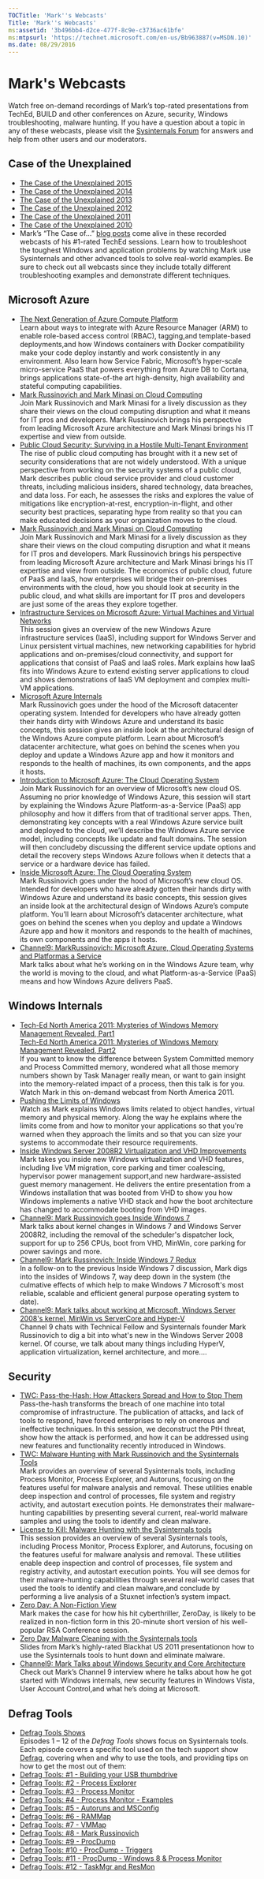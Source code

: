 ```yaml
---
TOCTitle: 'Mark''s Webcasts' 
Title: 'Mark''s Webcasts' 
ms:assetid: '3b496bb4-d2ce-477f-8c9e-c3736ac61bfe' 
ms:mtpsurl: 'https://technet.microsoft.com/en-us/Bb963887(v=MSDN.10)' 
ms.date: 08/29/2016
---
```


Mark's Webcasts
===============

Watch free on-demand recordings of Mark’s top-rated presentations from
TechEd, BUILD and other conferences on Azure, security, Windows
troubleshooting, malware hunting. If you have a question about a topic
in any of these webcasts, please visit the [Sysinternals
Forum](http://forum.sysinternals.com/) for answers and help from other
users and our moderators.


## Case of the Unexplained

 - [The Case of the Unexplained 2015](http://channel9.msdn.com/events/ignite/2015/brk3316)  
 - [The Case of the Unexplained 2014](http://channel9.msdn.com/events/teched/northamerica/2014/win-b354)  
 - [The Case of the Unexplained 2013](http://channel9.msdn.com/events/teched/northamerica/2013/wca-b306#fbid=iji0b0vlcbg)  
 - [The Case of the Unexplained 2012](http://channel9.msdn.com/events/teched/northamerica/2012/wcl301)  
 - [The Case of the Unexplained 2011](http://channel9.msdn.com/events/teched/northamerica/2011/wcl304)  
 - [The Case of the Unexplained 2010](http://channel9.msdn.com/events/teched/northamerica/2010/wcl315)  
 - Mark’s  “The Case of…” [blog posts](http://technet.microsoft.com/en-us/sysinternals/bb963890.aspx) come alive in  these recorded webcasts of his #1-rated TechEd sessions. Learn how to troubleshoot the toughest Windows and application problems by watching Mark use Sysinternals and other advanced tools to solve real-world examples. Be sure to check out all webcasts since they include totally different troubleshooting examples and demonstrate different techniques. 


## Microsoft Azure

 - [The Next Generation of  Azure Compute Platform](http://channel9.msdn.com/events/build/2015/3-618)  
Learn about ways to  integrate with Azure Resource Manager (ARM) to  enable  role-based  access  control (RBAC), tagging,and template-based  deployments,and how Windows containers  with Docker  compatibility make your code deploy  instantly and work consistently in  any environment. Also learn how Service Fabric, Microsoft’s hyper-scale micro-service PaaS that powers  everything  from Azure DB  to  Cortana, brings  applications state-of-the art high-density, high availability and stateful computing capabilities. 
 - [Mark Russinovich and Mark Minasi  on  Cloud Computing](http://channel9.msdn.com/events/ignite/2015/brk2477)  
Join Mark Russinovich and Mark Minasi  for a lively  discussion  as  they share their views on  the cloud computing disruption  and what it  means for IT  pros and developers. Mark Russinovich brings  his perspective from leading Microsoft Azure architecture and Mark Minasi  brings  his IT  expertise and view from outside.
 - [Public Cloud Security: Surviving in a Hostile Multi-Tenant Environment](http://channel9.msdn.com/events/teched/northamerica/2014/dcim-b306)  
 The rise of  public  cloud computing has brought with it a new set of  security considerations  that are not widely  understood. With a unique  perspective from working on  the security systems of a public  cloud,  Mark describes public  cloud service provider and cloud customer threats, including malicious insiders, shared  technology, data breaches, and data loss. For each, he  assesses the risks and explores the value of  mitigations like encryption-at-rest, encryption-in-flight, and other security best practices,  separating  hype from reality so  that you can make educated decisions as  your organization moves to  the cloud.  
 - [Mark Russinovich and Mark Minasi  on  Cloud Computing](http://channel9.msdn.com/events/teched/northamerica/2014/dcim-b386)  
 Join Mark Russinovich and Mark Minasi  for a lively  discussion  as  they share their views on  the cloud computing disruption  and what it  means for IT  pros and developers. Mark Russinovich brings  his perspective from leading Microsoft Azure architecture and Mark Minasi  brings  his IT  expertise and view from outside. The economics of  public  cloud,  future  of  PaaS and IaaS, how enterprises will bridge  their on-premises environments with the cloud,  how you should  look at  security in  the public  cloud,  and what skills  are important for IT  pros and developers  are just some of  the areas they explore together. 
 - [Infrastructure Services on  Microsoft Azure:  Virtual Machines and Virtual Networks](http://channel9.msdn.com/events/teched/northamerica/2013/mdc-b212)  
 This session gives an  overview of  the new Windows Azure infrastructure  services (IaaS), including support for Windows Server  and Linux persistent  virtual machines, new networking  capabilities for hybrid  applications and on-premises/cloud connectivity, and support for applications that consist of  PaaS and IaaS roles.  Mark explains how IaaS fits into Windows Azure to  extend  existing server  applications to  cloud and shows demonstrations  of  IaaS VM  deployment  and complex multi-VM applications. 
 - [Microsoft  Azure Internals](http://channel9.msdn.com/events/teched/northamerica/2013/wad-b402)  
  Mark Russinovich goes under the hood of  the Microsoft datacenter  operating system. Intended for developers  who have already gotten their hands dirty with Windows Azure and understand  its basic concepts, this session gives an  inside  look at  the architectural design  of  the Windows Azure compute platform. Learn about Microsoft’s datacenter  architecture, what goes on  behind  the scenes  when you deploy  and update  a Windows Azure app and how it  monitors and responds to  the health  of  machines, its own components, and the apps it  hosts.  
 - [Introduction to  Microsoft Azure:  The Cloud Operating System](http://channel9.msdn.com/events/build/build2011/sac-852f)  
  Join Mark Russinovich for an  overview of  Microsoft’s new cloud OS. Assuming no  prior knowledge of  Windows Azure,  this session will start by  explaining  the Windows Azure Platform-as-a-Service (PaaS)  app philosophy  and how it  differs from that of  traditional server  apps. Then, demonstrating key concepts with a real Windows Azure service built and deployed to  the cloud,  we’ll describe the Windows Azure service model,  including concepts like update  and fault domains. The session will then concludeby  discussing  the different service update  options and detail  the recovery steps Windows Azure follows when it  detects that a service or a hardware device  has failed. 
 - [Inside Microsoft Azure:  The Cloud Operating System](http://channel9.msdn.com/events/build/build2011/sac-853t)  
  Mark Russinovich goes under the hood of  Microsoft’s new cloud OS. Intended for developers  who have already gotten  their hands dirty with Windows Azure and understand  its basic concepts, this session gives an  inside  look at  the architectural design  of  Windows Azure’s compute platform. You’ll  learn about Microsoft’s datacenter  architecture, what goes on  behind  the scenes  when you deploy  and update  a Windows Azure app and how it  monitors and responds to  the health  of  machines, its own components  and the apps it  hosts.  
 - [Channel9:  MarkRussinovich: Microsoft Azure,  Cloud Operating Systems and Platformas a Service](http://channel9.msdn.com/shows/going+deep/mark-russinovich-windows-azure-cloud-operating-systems-and-platform-as-a-service)  
 Mark talks about what he’s working on  in  the Windows Azure team, why the world is  moving  to  the cloud,  and what Platform-as-a-Service (PaaS)  means and how Windows Azure delivers PaaS.

## Windows Internals

 - [Tech-Ed North America 2011: Mysteries of  Windows Memory  Management  Revealed, Part1](http://channel9.msdn.com/events/teched/northamerica/2011/wcl405)  
[Tech-Ed North America 2011: Mysteries of  Windows Memory  Management  Revealed, Part2](http://channel9.msdn.com/events/teched/northamerica/2011/wcl406)  
If  you want to  know the difference  between System  Committed memory  and Process Committed memory, wondered what all those memory  numbers shown by  Task Manager really  mean, or  want to  gain insight into the memory-related  impact  of a process, then this talk is  for you. Watch Mark in  this on-demand webcast from North America 2011. 
 - [Pushing the Limits  of  Windows](https://channel9.msdn.com/events/teched/europe/2009/cli402)  
 Watch as  Mark explains Windows limits  related to  object  handles, virtual memory  and physical memory. Along the way he  explains where the limits  come from and how to  monitor your applications so  that you're  warned  when they approach the limits  and so  that you can size your systems to  accommodate their resource requirements. 
 - [Inside Windows Server  2008R2  Virtualization  and VHD Improvements](https://channel9.msdn.com/events/teched/northamerica/2009/vir401)  
Mark takes you inside  new Windows virtualization  and VHD features, including live VM  migration,  core parking and timer coalescing, hypervisor  power management  support,and new hardware-assisted guest memory  management. He  delivers the entire  presentation from a Windows installation that was booted  from VHD to  show you how Windows implements  a native  VHD stack and how the boot architecture has changed to  accommodate booting from VHD images. 
 - [Channel9:  Mark Russinovich goes Inside  Windows 7](http://channel9.msdn.com/shows/going+deep/mark-russinovich-inside-windows-7/)  
 Mark talks about kernel  changes in  Windows 7 and Windows Server  2008R2, including the removal of  the scheduler's dispatcher  lock, support for up  to  256 CPUs, boot from VHD, MinWin, core parking for power savings and more. 
 - [Channel9:  Mark Russinovich: Inside  Windows 7 Redux](http://channel9.msdn.com/shows/going+deep/mark-russinovich-inside-windows-7-redux)  
  In a follow-on to  the previous Inside  Windows 7 discussion, Mark digs into the insides of  Windows 7,  way deep down in  the system  (the culmative effects of  which help to  make Windows 7 Microsoft's most reliable, scalable and efficient general purpose operating system  to  date).  
 - [Channel9:  Mark talks about working at  Microsoft,  Windows Server  2008's  kernel, MinWin  vs  ServerCore  and Hyper-V](http://channel9.msdn.com/shows/going+deep/mark-russinovich-on-working-at-microsoft-windows-server-2008-kernel-minwin-vs-servercore-hyperv/)  
 Channel 9 chats with Technical Fellow  and Sysinternals founder Mark Russinovich to  dig a bit into what's  new in  the Windows Server  2008 kernel. Of  course, we  talk about many things  including HyperV, application virtualization, kernel  architecture, and more....


## Security

 - [TWC: Pass-the-Hash:  How Attackers Spread  and How to  Stop Them](http://channel9.msdn.com/events/teched/northamerica/2014/dcim-b359)  
  Pass-the-hash transforms  the breach  of  one machine into total compromise  of  infrastructure. The publication of  attacks, and lack of  tools to  respond, have forced  enterprises to  rely on  onerous and ineffective techniques. In  this session, we  deconstruct the PtH threat, show how the attack  is  performed,  and how it  can be  addressed using new features and functionality recently introduced  in  Windows.
 - [TWC: Malware Hunting with Mark Russinovich and the Sysinternals Tools](http://channel9.msdn.com/events/teched/northamerica/2014/dcim-b368)  
 Mark provides an  overview of  several Sysinternals tools,  including Process Monitor, Process Explorer, and Autoruns, focusing on  the features useful  for malware analysis and removal. These utilities enable  deep inspection  and control of  processes,  file system  and registry activity, and autostart execution points. He  demonstrates their malware-hunting capabilities by  presenting  several current, real-world  malware samples and using the tools to  identify and clean malware.
 - [License to  Kill: Malware Hunting with the Sysinternals tools](http://channel9.msdn.com/events/teched/northamerica/2013/atc-b308)  
  This session provides an  overview of  several Sysinternals tools,  including Process Monitor, Process Explorer, and Autoruns, focusing on  the features useful  for malware analysis and removal. These utilities enable  deep inspection  and control of  processes,  file system  and registry activity, and autostart execution points. You will see demos for their malware-hunting capabilities through several real-world  cases that used the tools to  identify and clean malware,and conclude by  performing  a live analysis of a Stuxnet infection’s system  impact. 
 - [Zero Day: A Non-Fiction View](http://www.youtube.com/watch?v=sx7lxvb5zd8)  
  Mark makes the case for how his hit cyberthriller,  ZeroDay, is  likely  to  be  realized in non-fiction form in  this 20-minute short version of  his well-popular RSA Conference  session.
 - [Zero Day Malware Cleaning with the Sysinternals tools](http://download.sysinternals.com/files/SysinternalsMalwareCleaning.pdf)  
 Slides  from Mark’s  highly-rated Blackhat US  2011 presentationon  how to  use the Sysinternals tools to  hunt down and eliminate malware.
 - [Channel9:  Mark Talks about Windows Security and Core Architecture](http://channel9.msdn.com/showpost.aspx?postid=294410)  
Check out Mark’s  Channel 9 interview where he  talks about how he  got started with Windows internals,  new security features in  Windows Vista,  User Account Control,and what he’s doing at  Microsoft.  

## Defrag Tools

 - [Defrag Tools Shows](http://channel9.msdn.com/shows/defrag-tools)  
Episodes 1 – 12 of the *Defrag Tools* shows focus on Sysinternals tools. Each episode covers a specific tool used on the tech support show [Defrag](http://channel9.msdn.com/shows/the-defrag-show), covering when
and why to use the tools, and providing tips on how to get the most out of them:
  - [Defrag Tools: #1 - Building your USB thumbdrive](http://channel9.msdn.com/shows/defrag-tools/defrag-tools-building-your-usb-thumbdrive)
  - [Defrag Tools: #2 - Process Explorer](http://channel9.msdn.com/shows/defrag-tools/defrag-tools-2-process-explorer)
  - [Defrag Tools: #3 - Process Monitor](http://channel9.msdn.com/shows/defrag-tools/defrag-tools-3-process-monitor)
  - [Defrag Tools: #4 - Process Monitor - Examples](http://channel9.msdn.com/shows/defrag-tools/defrag-tools-4-process-monitor)
  - [Defrag Tools: #5 - Autoruns and MSConfig](http://channel9.msdn.com/shows/defrag-tools/defrag-tools-5-autoruns)
  - [Defrag Tools: #6 - RAMMap](http://channel9.msdn.com/shows/defrag-tools/defrag-tools-6-rammap)
  - [Defrag Tools: #7 - VMMap](http://channel9.msdn.com/shows/defrag-tools/defrag-tools-7-vmmap)
  - [Defrag Tools: #8 - Mark Russinovich](http://channel9.msdn.com/shows/defrag-tools/defrag-tools-8-mark-russinovich)
  - [Defrag Tools: #9 - ProcDump](http://channel9.msdn.com/shows/defrag-tools/defrag-tools-9-procdump)
  - [Defrag Tools: #10 - ProcDump - Triggers](http://channel9.msdn.com/shows/defrag-tools/defrag-tools-10-procdump-triggers)
  - [Defrag Tools: #11 - ProcDump - Windows 8 & Process Monitor](http://channel9.msdn.com/shows/defrag-tools/defrag-tools-11-procdump-windows-8--process-monitor)
- [Defrag Tools: #12 - TaskMgr and ResMon](http://channel9.msdn.com/shows/defrag-tools/defrag-tools-12-taskmgr-and-resmon)